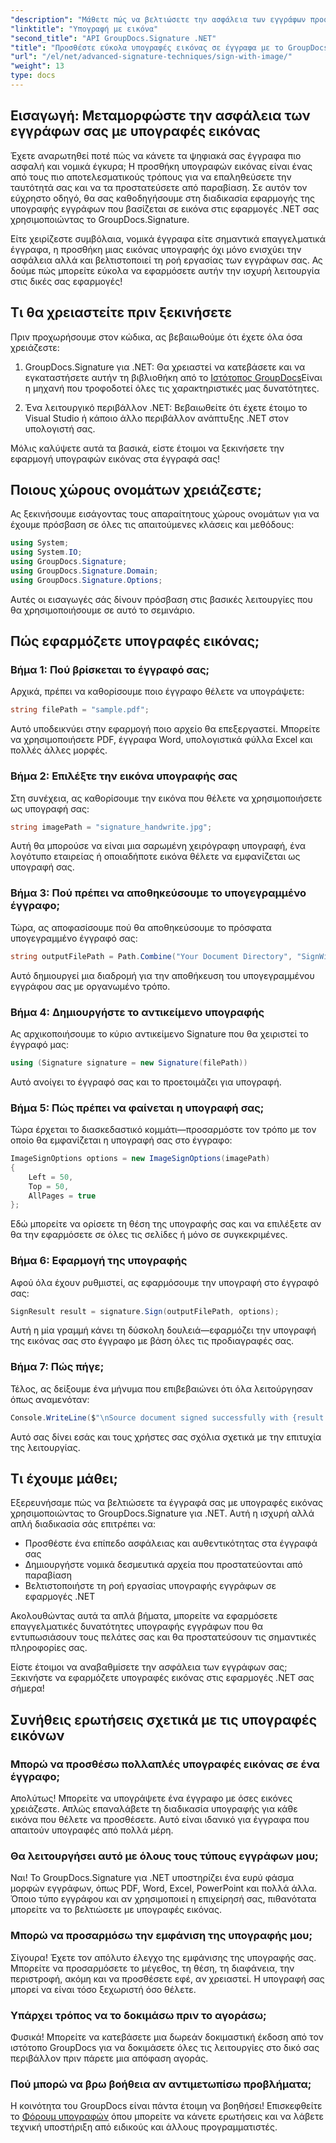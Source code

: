 ```yaml
---
"description": "Μάθετε πώς να βελτιώσετε την ασφάλεια των εγγράφων προσθέτοντας υπογραφές εικόνων σε εφαρμογές .NET με το GroupDocs.Signature. Απλή ενσωμάτωση για έγγραφα που δεν μπορούν να παραβιαστούν και είναι νομικά δεσμευτικά."
"linktitle": "Υπογραφή με εικόνα"
"second_title": "API GroupDocs.Signature .NET"
"title": "Προσθέστε εύκολα υπογραφές εικόνας σε έγγραφα με το GroupDocs.Signature"
"url": "/el/net/advanced-signature-techniques/sign-with-image/"
"weight": 13
type: docs
---
```

## Εισαγωγή: Μεταμορφώστε την ασφάλεια των εγγράφων σας με υπογραφές εικόνας

Έχετε αναρωτηθεί ποτέ πώς να κάνετε τα ψηφιακά σας έγγραφα πιο ασφαλή και νομικά έγκυρα; Η προσθήκη υπογραφών εικόνας είναι ένας από τους πιο αποτελεσματικούς τρόπους για να επαληθεύσετε την ταυτότητά σας και να τα προστατεύσετε από παραβίαση. Σε αυτόν τον εύχρηστο οδηγό, θα σας καθοδηγήσουμε στη διαδικασία εφαρμογής της υπογραφής εγγράφων που βασίζεται σε εικόνα στις εφαρμογές .NET σας χρησιμοποιώντας το GroupDocs.Signature.

Είτε χειρίζεστε συμβόλαια, νομικά έγγραφα είτε σημαντικά επαγγελματικά έγγραφα, η προσθήκη μιας εικόνας υπογραφής όχι μόνο ενισχύει την ασφάλεια αλλά και βελτιστοποιεί τη ροή εργασίας των εγγράφων σας. Ας δούμε πώς μπορείτε εύκολα να εφαρμόσετε αυτήν την ισχυρή λειτουργία στις δικές σας εφαρμογές!

## Τι θα χρειαστείτε πριν ξεκινήσετε

Πριν προχωρήσουμε στον κώδικα, ας βεβαιωθούμε ότι έχετε όλα όσα χρειάζεστε:

1. GroupDocs.Signature για .NET: Θα χρειαστεί να κατεβάσετε και να εγκαταστήσετε αυτήν τη βιβλιοθήκη από το [Ιστότοπος GroupDocs](https://releases.groupdocs.com/signature/net/)Είναι η μηχανή που τροφοδοτεί όλες τις χαρακτηριστικές μας δυνατότητες.

2. Ένα λειτουργικό περιβάλλον .NET: Βεβαιωθείτε ότι έχετε έτοιμο το Visual Studio ή κάποιο άλλο περιβάλλον ανάπτυξης .NET στον υπολογιστή σας.

Μόλις καλύψετε αυτά τα βασικά, είστε έτοιμοι να ξεκινήσετε την εφαρμογή υπογραφών εικόνας στα έγγραφά σας!

## Ποιους χώρους ονομάτων χρειάζεστε;

Ας ξεκινήσουμε εισάγοντας τους απαραίτητους χώρους ονομάτων για να έχουμε πρόσβαση σε όλες τις απαιτούμενες κλάσεις και μεθόδους:

```csharp
using System;
using System.IO;
using GroupDocs.Signature;
using GroupDocs.Signature.Domain;
using GroupDocs.Signature.Options;
```

Αυτές οι εισαγωγές σάς δίνουν πρόσβαση στις βασικές λειτουργίες που θα χρησιμοποιήσουμε σε αυτό το σεμινάριο.

## Πώς εφαρμόζετε υπογραφές εικόνας;

### Βήμα 1: Πού βρίσκεται το έγγραφό σας;

Αρχικά, πρέπει να καθορίσουμε ποιο έγγραφο θέλετε να υπογράψετε:

```csharp
string filePath = "sample.pdf";
```

Αυτό υποδεικνύει στην εφαρμογή ποιο αρχείο θα επεξεργαστεί. Μπορείτε να χρησιμοποιήσετε PDF, έγγραφα Word, υπολογιστικά φύλλα Excel και πολλές άλλες μορφές.

### Βήμα 2: Επιλέξτε την εικόνα υπογραφής σας

Στη συνέχεια, ας καθορίσουμε την εικόνα που θέλετε να χρησιμοποιήσετε ως υπογραφή σας:

```csharp
string imagePath = "signature_handwrite.jpg";
```

Αυτή θα μπορούσε να είναι μια σαρωμένη χειρόγραφη υπογραφή, ένα λογότυπο εταιρείας ή οποιαδήποτε εικόνα θέλετε να εμφανίζεται ως υπογραφή σας.

### Βήμα 3: Πού πρέπει να αποθηκεύσουμε το υπογεγραμμένο έγγραφο;

Τώρα, ας αποφασίσουμε πού θα αποθηκεύσουμε το πρόσφατα υπογεγραμμένο έγγραφό σας:

```csharp
string outputFilePath = Path.Combine("Your Document Directory", "SignWithImage", fileName);
```

Αυτό δημιουργεί μια διαδρομή για την αποθήκευση του υπογεγραμμένου εγγράφου σας με οργανωμένο τρόπο.

### Βήμα 4: Δημιουργήστε το αντικείμενο υπογραφής

Ας αρχικοποιήσουμε το κύριο αντικείμενο Signature που θα χειριστεί το έγγραφό μας:

```csharp
using (Signature signature = new Signature(filePath))
```

Αυτό ανοίγει το έγγραφό σας και το προετοιμάζει για υπογραφή.

### Βήμα 5: Πώς πρέπει να φαίνεται η υπογραφή σας;

Τώρα έρχεται το διασκεδαστικό κομμάτι—προσαρμόστε τον τρόπο με τον οποίο θα εμφανίζεται η υπογραφή σας στο έγγραφο:

```csharp
ImageSignOptions options = new ImageSignOptions(imagePath)
{
    Left = 50,
    Top = 50,
    AllPages = true
};
```

Εδώ μπορείτε να ορίσετε τη θέση της υπογραφής σας και να επιλέξετε αν θα την εφαρμόσετε σε όλες τις σελίδες ή μόνο σε συγκεκριμένες.

### Βήμα 6: Εφαρμογή της υπογραφής

Αφού όλα έχουν ρυθμιστεί, ας εφαρμόσουμε την υπογραφή στο έγγραφό σας:

```csharp
SignResult result = signature.Sign(outputFilePath, options);
```

Αυτή η μία γραμμή κάνει τη δύσκολη δουλειά—εφαρμόζει την υπογραφή της εικόνας σας στο έγγραφο με βάση όλες τις προδιαγραφές σας.

### Βήμα 7: Πώς πήγε;

Τέλος, ας δείξουμε ένα μήνυμα που επιβεβαιώνει ότι όλα λειτούργησαν όπως αναμενόταν:

```csharp
Console.WriteLine($"\nSource document signed successfully with {result.Succeeded.Count} signature(s).\nFile saved at {outputFilePath}.");
```

Αυτό σας δίνει εσάς και τους χρήστες σας σχόλια σχετικά με την επιτυχία της λειτουργίας.

## Τι έχουμε μάθει;

Εξερευνήσαμε πώς να βελτιώσετε τα έγγραφά σας με υπογραφές εικόνας χρησιμοποιώντας το GroupDocs.Signature για .NET. Αυτή η ισχυρή αλλά απλή διαδικασία σάς επιτρέπει να:

- Προσθέστε ένα επίπεδο ασφάλειας και αυθεντικότητας στα έγγραφά σας
- Δημιουργήστε νομικά δεσμευτικά αρχεία που προστατεύονται από παραβίαση
- Βελτιστοποιήστε τη ροή εργασίας υπογραφής εγγράφων σε εφαρμογές .NET

Ακολουθώντας αυτά τα απλά βήματα, μπορείτε να εφαρμόσετε επαγγελματικές δυνατότητες υπογραφής εγγράφων που θα εντυπωσιάσουν τους πελάτες σας και θα προστατεύσουν τις σημαντικές πληροφορίες σας.

Είστε έτοιμοι να αναβαθμίσετε την ασφάλεια των εγγράφων σας; Ξεκινήστε να εφαρμόζετε υπογραφές εικόνας στις εφαρμογές .NET σας σήμερα!

## Συνήθεις ερωτήσεις σχετικά με τις υπογραφές εικόνων

### Μπορώ να προσθέσω πολλαπλές υπογραφές εικόνας σε ένα έγγραφο;

Απολύτως! Μπορείτε να υπογράψετε ένα έγγραφο με όσες εικόνες χρειάζεστε. Απλώς επαναλάβετε τη διαδικασία υπογραφής για κάθε εικόνα που θέλετε να προσθέσετε. Αυτό είναι ιδανικό για έγγραφα που απαιτούν υπογραφές από πολλά μέρη.

### Θα λειτουργήσει αυτό με όλους τους τύπους εγγράφων μου;

Ναι! Το GroupDocs.Signature για .NET υποστηρίζει ένα ευρύ φάσμα μορφών εγγράφων, όπως PDF, Word, Excel, PowerPoint και πολλά άλλα. Όποιο τύπο εγγράφου και αν χρησιμοποιεί η επιχείρησή σας, πιθανότατα μπορείτε να το βελτιώσετε με υπογραφές εικόνας.

### Μπορώ να προσαρμόσω την εμφάνιση της υπογραφής μου;

Σίγουρα! Έχετε τον απόλυτο έλεγχο της εμφάνισης της υπογραφής σας. Μπορείτε να προσαρμόσετε το μέγεθος, τη θέση, τη διαφάνεια, την περιστροφή, ακόμη και να προσθέσετε εφέ, αν χρειαστεί. Η υπογραφή σας μπορεί να είναι τόσο ξεχωριστή όσο θέλετε.

### Υπάρχει τρόπος να το δοκιμάσω πριν το αγοράσω;

Φυσικά! Μπορείτε να κατεβάσετε μια δωρεάν δοκιμαστική έκδοση από τον ιστότοπο GroupDocs για να δοκιμάσετε όλες τις λειτουργίες στο δικό σας περιβάλλον πριν πάρετε μια απόφαση αγοράς.

### Πού μπορώ να βρω βοήθεια αν αντιμετωπίσω προβλήματα;

Η κοινότητα του GroupDocs είναι πάντα έτοιμη να βοηθήσει! Επισκεφθείτε το [Φόρουμ υπογραφών](https://forum.groupdocs.com/c/signature/13) όπου μπορείτε να κάνετε ερωτήσεις και να λάβετε τεχνική υποστήριξη από ειδικούς και άλλους προγραμματιστές.
